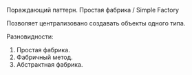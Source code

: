 Пораждающий паттерн.
Простая фабрика / Simple Factory

Позволяет централизовано создавать объекты одного типа.

Разновидности:
1. Простая фабрика.
2. Фабричный метод.
3. Абстрактная фабрика.
